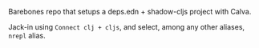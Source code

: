 Barebones repo that setups a deps.edn + shadow-cljs project with Calva.

Jack-in using `Connect clj + cljs`, and select, among any other aliases, `nrepl` alias.